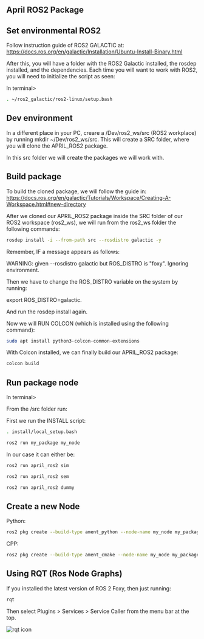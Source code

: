 ## April ROS2 Package

## Set environmental ROS2

Follow instruction guide of ROS2 GALACTIC at:
https://docs.ros.org/en/galactic/Installation/Ubuntu-Install-Binary.html

After this, you will have a folder with the ROS2 Galactic installed, the rosdep installed, and the dependencies.
Each time you will want to work with ROS2, you will need to initialize the script as seen:


In terminal>
```sh
. ~/ros2_galactic/ros2-linux/setup.bash
```

## Dev environment
In a different place in your PC, creare a /Dev/ros2_ws/src (ROS2 workplace) by running mkdir ~/Dev/ros2_ws/src.
This will create a SRC folder, where you will clone the APRIL_ROS2 package.

In this src folder we will create the packages we will work with.

## Build package

To build the cloned package, we will follow the guide in:
https://docs.ros.org/en/galactic/Tutorials/Workspace/Creating-A-Workspace.html#new-directory

After we cloned our APRIL_ROS2 package inside the SRC folder of our ROS2 workspace (ros2_ws), we will run from the ros2_ws folder the following commands:
```sh
rosdep install -i --from-path src --rosdistro galactic -y
```

Remember, IF a message appears as follows: 

WARNING: given --rosdistro galactic but ROS_DISTRO is "foxy". Ignoring environment.

Then we have to change the ROS_DISTRO variable on the system by running:

export ROS_DISTRO=galactic.

And run the rosdep install again.

Now we will RUN COLCON (which is installed using the following command):
```sh
sudo apt install python3-colcon-common-extensions
```

With Colcon installed, we can finally build our APRIL_ROS2 package:
```sh
colcon build
```

## Run package node

In terminal>

From the /src folder run:

First we run the INSTALL script:
```sh
. install/local_setup.bash
```

```sh
ros2 run my_package my_node
```

In our case it can either be:
```sh
ros2 run april_ros2 sim
``` 

```sh
ros2 run april_ros2 sem
``` 

```sh
ros2 run april_ros2 dummy
``` 
## Create a new Node

Python:
```sh
ros2 pkg create --build-type ament_python --node-name my_node my_package
```
CPP:
```sh
ros2 pkg create --build-type ament_cmake --node-name my_node my_package
```

## Using RQT (Ros Node Graphs)

If you installed the latest version of ROS 2 Foxy, then just running:
```sh
rqt
```
Then select Plugins > Services > Service Caller from the menu bar at the top.

![rqt icon][rqt]



[rqt]: https://docs.ros.org/en/dashing/_images/rqt.png